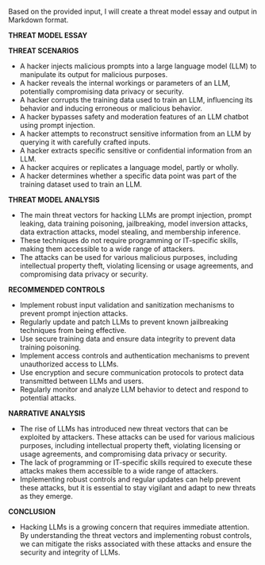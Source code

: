Based on the provided input, I will create a threat model essay and output in Markdown format.

**THREAT MODEL ESSAY**

**THREAT SCENARIOS**

* A hacker injects malicious prompts into a large language model (LLM) to manipulate its output for malicious purposes.
* A hacker reveals the internal workings or parameters of an LLM, potentially compromising data privacy or security.
* A hacker corrupts the training data used to train an LLM, influencing its behavior and inducing erroneous or malicious behavior.
* A hacker bypasses safety and moderation features of an LLM chatbot using prompt injection.
* A hacker attempts to reconstruct sensitive information from an LLM by querying it with carefully crafted inputs.
* A hacker extracts specific sensitive or confidential information from an LLM.
* A hacker acquires or replicates a language model, partly or wholly.
* A hacker determines whether a specific data point was part of the training dataset used to train an LLM.

**THREAT MODEL ANALYSIS**

* The main threat vectors for hacking LLMs are prompt injection, prompt leaking, data training poisoning, jailbreaking, model inversion attacks, data extraction attacks, model stealing, and membership inference.
* These techniques do not require programming or IT-specific skills, making them accessible to a wide range of attackers.
* The attacks can be used for various malicious purposes, including intellectual property theft, violating licensing or usage agreements, and compromising data privacy or security.

**RECOMMENDED CONTROLS**

* Implement robust input validation and sanitization mechanisms to prevent prompt injection attacks.
* Regularly update and patch LLMs to prevent known jailbreaking techniques from being effective.
* Use secure training data and ensure data integrity to prevent data training poisoning.
* Implement access controls and authentication mechanisms to prevent unauthorized access to LLMs.
* Use encryption and secure communication protocols to protect data transmitted between LLMs and users.
* Regularly monitor and analyze LLM behavior to detect and respond to potential attacks.

**NARRATIVE ANALYSIS**

* The rise of LLMs has introduced new threat vectors that can be exploited by attackers. These attacks can be used for various malicious purposes, including intellectual property theft, violating licensing or usage agreements, and compromising data privacy or security.
* The lack of programming or IT-specific skills required to execute these attacks makes them accessible to a wide range of attackers.
* Implementing robust controls and regular updates can help prevent these attacks, but it is essential to stay vigilant and adapt to new threats as they emerge.

**CONCLUSION**

* Hacking LLMs is a growing concern that requires immediate attention. By understanding the threat vectors and implementing robust controls, we can mitigate the risks associated with these attacks and ensure the security and integrity of LLMs.

